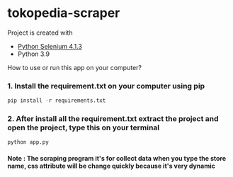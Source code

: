 # tokopedia-scraper

Project is created with 
* [Python Selenium 4.1.3](https://selenium-python.readthedocs.io/installation.html)
* Python 3.9

How to use or run this app on your computer?
### 1. Install the requirement.txt on your computer using pip

```python
pip install -r requirements.txt
```

### 2.  After install all the requirement.txt extract the project and open the project, type this on your terminal 
```python
python app.py
```


#### Note : The scraping program it's for collect data when you type the store name, css attribute will be change quickly because it's very dynamic
